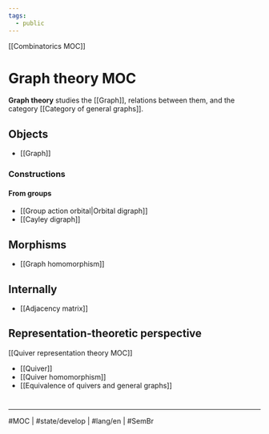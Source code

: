 ```yaml
---
tags:
  - public
---
```

[[Combinatorics MOC]]
# Graph theory MOC

**Graph theory** studies the [[Graph]], relations between them, and the category [[Category of general graphs]].

## Objects

- [[Graph]]

### Constructions

#### From groups

- [[Group action orbital|Orbital digraph]]
- [[Cayley digraph]]

## Morphisms

- [[Graph homomorphism]]

## Internally

- [[Adjacency matrix]]

## Representation-theoretic perspective

[[Quiver representation theory MOC]]

- [[Quiver]]
- [[Quiver homomorphism]]
- [[Equivalence of quivers and general graphs]]

#
---
#MOC | #state/develop | #lang/en | #SemBr